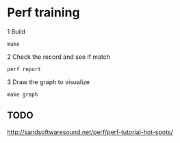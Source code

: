 # Perf training


1 Build

```
make
```

2 Check the record and see if match

```
perf report
```

3 Draw the graph to visualize

```
make graph
```
## TODO

http://sandsoftwaresound.net/perf/perf-tutorial-hot-spots/

